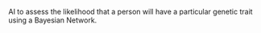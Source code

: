  AI to assess the likelihood that a person will have a particular genetic trait using a Bayesian Network.
